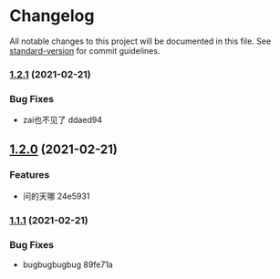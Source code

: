 # Changelog

All notable changes to this project will be documented in this file. See [standard-version](https://github.com/conventional-changelog/standard-version) for commit guidelines.

### [1.2.1](///compare/v1.2.0...v1.2.1) (2021-02-21)


### Bug Fixes

* zai也不见了 ddaed94

## [1.2.0](///compare/v1.1.1...v1.2.0) (2021-02-21)


### Features

* 问的天哪 24e5931

### [1.1.1](///compare/v1.1.0...v1.1.1) (2021-02-21)


### Bug Fixes

* bugbugbugbug 89fe71a
